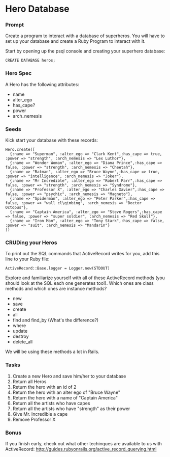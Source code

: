 # Hero Database

### Prompt

Create a program to interact with a database of superheros. You will have to set up your database and create a Ruby Program to interact with it.

Start by opening up the psql console and creating your superhero database:

`CREATE DATABASE heros;`

### Hero Spec

A Hero has the following attributes:

* name
* alter_ego
* has_cape?
* power
* arch_nemesis

### Seeds

Kick start your database with these records:

```
Hero.create([
  {:name => "Superman", :alter_ego => "Clark Kent",:has_cape => true, :power => "strength", :arch_nemesis => "Lex Luthor"},
  {:name => "Wonder Woman", :alter_ego => "Diana Prince",:has_cape => false, :power => "strength", :arch_nemesis => "Cheetah"},
  {:name => "Batman", :alter_ego => "Bruce Wayne",:has_cape => true, :power => "intelligence", :arch_nemesis => "Joker"},
  {:name => "Mr Incredible", :alter_ego => "Robert Parr",:has_cape => false, :power => "strength", :arch_nemesis => "Syndrome"},
  {:name => "Professor X", :alter_ego => "Charles Xavier",:has_cape => false, :power => "psychic", :arch_nemesis => "Magneto"},
  {:name => "Spiderman", :alter_ego => "Peter Parker",:has_cape => false, :power => "wall cl\qimbing", :arch_nemesis => "Doctor Octopus"},
  {:name => "Captain America", :alter_ego => "Steve Rogers",:has_cape => false, :power => "super soldier", :arch_nemesis => "Red Skull"},
  {:name => "Iron Man", :alter_ego => "Tony Stark",:has_cape => false, :power => "suit", :arch_nemesis => "Mandarin"}
])
```

### CRUDing your Heros

To print out the SQL commands that ActiveRecord writes for you, add this line to your Ruby file:

`ActiveRecord::Base.logger = Logger.new(STDOUT)`

Explore and familiarize yourself with all of these ActiveRecord methods (you should look at the SQL each one generates too!). Which ones are class methods and which ones are instance methods?

  - new
  - save
  - create
  - all
  - find and find_by (What's the difference?)
  - where
  - update
  - destroy
  - delete_all

We will be using these methods a lot in Rails.

### Tasks

1. Create a new Hero and save him/her to your database
2. Return all Heros
3. Return the hero with an id of 2
4. Return the hero with an alter ego of "Bruce Wayne"
5. Return the hero with a name of "Captain America"
6. Return all the artists who have capes
7. Return all the artists who have "strength" as their power
8. Give Mr. Incredible a cape
9. Remove Professor X

### Bonus

If you finish early, check out what other techinques are available to us with ActiveRecord: http://guides.rubyonrails.org/active_record_querying.html